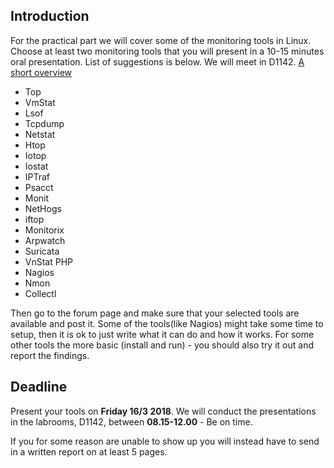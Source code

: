 ## Introduction

For the practical part we will cover some of the monitoring tools in Linux. Choose at least two monitoring tools that you will present in a 10-15 minutes oral presentation. List of suggestions is below. We will meet in D1142.
[A short overview](http://www.tecmint.com/command-line-tools-to-monitor-linux-performance/)

* Top
* VmStat
* Lsof
* Tcpdump
* Netstat
* Htop
* Iotop
* Iostat
* IPTraf
* Psacct
* Monit
* NetHogs
* iftop
* Monitorix
* Arpwatch
* Suricata
* VnStat PHP
* Nagios
* Nmon
* Collectl

Then go to the forum page and make sure that your selected tools are available and post it. Some of the tools(like Nagios) might take some time to setup, then it is ok to just write what it can do and how it works. For some other tools the more basic (install and run) - you should also try it out and report the findings.

## Deadline
Present your tools on **Friday 16/3 2018**.
We will conduct the presentations in the labrooms, D1142, between **08.15-12.00** - Be on time.

If you for some reason are unable to show up you will instead have to send in a written report on at least 5 pages.
